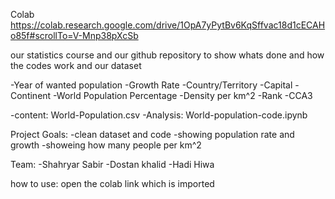 Colab https://colab.research.google.com/drive/1OpA7yPytBv6KqSffvac18d1cECAHo85f#scrollTo=V-Mnp38pXcSb

our statistics course and our github repository to show whats done and how the codes work and our dataset

-Year of wanted population
-Growth Rate
-Country/Territory
-Capital
-Continent
-World Population Percentage
-Density per km^2
-Rank
-CCA3


-content: World-Population.csv
-Analysis: World-population-code.ipynb

Project Goals:
-clean dataset and code
-showing population rate and growth
-showeing how many people per km^2


Team:
-Shahryar Sabir
-Dostan khalid
-Hadi Hiwa


how to use:
open the colab link which is imported
